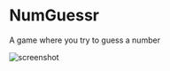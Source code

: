 # NumGuessr
A game where you try to guess a number

![screenshot](https://user-images.githubusercontent.com/40371578/188289159-b64162b9-6b53-4746-95d6-bdcf904be8e6.png)
